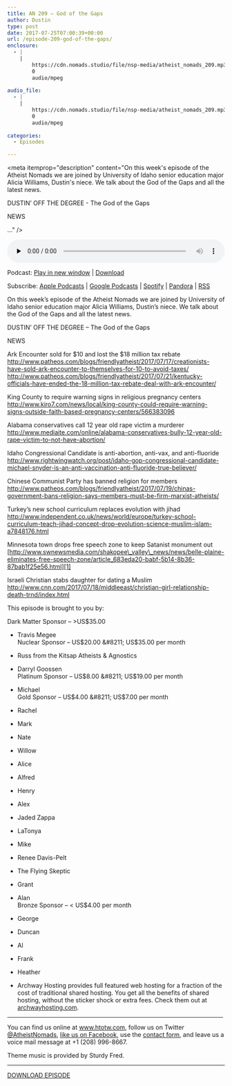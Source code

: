 ```yaml
---
title: AN 209 – God of the Gaps
author: Dustin
type: post
date: 2017-07-25T07:00:39+00:00
url: /episode-209-god-of-the-gaps/
enclosure:
  - |
    |
        https://cdn.nomads.studio/file/nsp-media/atheist_nomads_209.mp3
        0
        audio/mpeg
        
audio_file:
  - |
    |
        https://cdn.nomads.studio/file/nsp-media/atheist_nomads_209.mp3
        0
        audio/mpeg
        
categories:
  - Episodes

---
```

<div itemscope itemtype="http://schema.org/AudioObject">
  <meta itemprop="name" content="Episode 209 &#8211; God of the Gaps" />
  
  <meta itemprop="uploadDate" content="2017-07-25T01:00:39-06:00" />
  
  <meta itemprop="encodingFormat" content="audio/mpeg" />
  
  <meta itemprop="description" content="On this week's episode of the Atheist Nomads we are joined by University of Idaho senior education major Alicia Williams, Dustin's niece. We talk about the God of the Gaps and all the latest news.

DUSTIN’ OFF THE DEGREE - The God of the Gaps

NEWS

..." />
  
  <meta itemprop="contentUrl" content="https://dts.podtrac.com/redirect.mp3/cdn.nomads.studio/file/nsp-media/atheist_nomads_209.mp3" />
  </p> 
  
  <div class="powerpress_player" id="powerpress_player_8472">
    <audio class="wp-audio-shortcode" id="audio-1596-216" preload="none" style="width: 100%;" controls="controls"><source type="audio/mpeg" src="https://dts.podtrac.com/redirect.mp3/cdn.nomads.studio/file/nsp-media/atheist_nomads_209.mp3?_=216" /><a href="https://dts.podtrac.com/redirect.mp3/cdn.nomads.studio/file/nsp-media/atheist_nomads_209.mp3">https://dts.podtrac.com/redirect.mp3/cdn.nomads.studio/file/nsp-media/atheist_nomads_209.mp3</a></audio>
  </div>
</div>

<p class="powerpress_links powerpress_links_mp3">
  Podcast: <a href="https://dts.podtrac.com/redirect.mp3/cdn.nomads.studio/file/nsp-media/atheist_nomads_209.mp3" class="powerpress_link_pinw" target="_blank" title="Play in new window" onclick="return powerpress_pinw('https://htotw.com/?powerpress_pinw=1596-podcast');" rel="nofollow">Play in new window</a> | <a href="https://dts.podtrac.com/redirect.mp3/cdn.nomads.studio/file/nsp-media/atheist_nomads_209.mp3" class="powerpress_link_d" title="Download" rel="nofollow" download="atheist_nomads_209.mp3">Download</a>
</p>

<p class="powerpress_links powerpress_subscribe_links">
  Subscribe: <a href="https://podcasts.apple.com/us/podcast/humanists-take-on-the-world/id530050098?mt=2&ls=1" class="powerpress_link_subscribe powerpress_link_subscribe_itunes" target="_blank" title="Subscribe on Apple Podcasts" rel="nofollow">Apple Podcasts</a> | <a href="https://www.google.com/podcasts?feed=aHR0cDovL2F0aGVpc3Rub21hZHMubGlic3luLmNvbS9yc3M%3D" class="powerpress_link_subscribe powerpress_link_subscribe_googleplay" target="_blank" title="Subscribe on Google Podcasts" rel="nofollow">Google Podcasts</a> | <a href="https://open.spotify.com/show/3LzK2xZGike6Tc1GEMtMbr?si=LieN9SNuTpq96smuaUsH8A" class="powerpress_link_subscribe powerpress_link_subscribe_spotify" target="_blank" title="Subscribe on Spotify" rel="nofollow">Spotify</a> | <a href="https://www.pandora.com/podcast/atheist-nomads/PC:10122?corr=62071012&part=ug" class="powerpress_link_subscribe powerpress_link_subscribe_pandora" target="_blank" title="Subscribe on Pandora" rel="nofollow">Pandora</a> | <a href="https://htotw.com/feed/podcast/" class="powerpress_link_subscribe powerpress_link_subscribe_rss" target="_blank" title="Subscribe via RSS" rel="nofollow">RSS</a>
</p>

<center>
</center>On this week&#8217;s episode of the Atheist Nomads we are joined by University of Idaho senior education major Alicia Williams, Dustin&#8217;s niece. We talk about the God of the Gaps and all the latest news.

DUSTIN’ OFF THE DEGREE &#8211; The God of the Gaps

NEWS

Ark Encounter sold for $10 and lost the $18 million tax rebate  
<http://www.patheos.com/blogs/friendlyatheist/2017/07/17/creationists-have-sold-ark-encounter-to-themselves-for-10-to-avoid-taxes/>  
<http://www.patheos.com/blogs/friendlyatheist/2017/07/21/kentucky-officials-have-ended-the-18-million-tax-rebate-deal-with-ark-encounter/>

King County to require warning signs in religious pregnancy centers  
 <http://www.kiro7.com/news/local/king-county-could-require-warning-signs-outside-faith-based-pregnancy-centers/566383096>

Alabama conservatives call 12 year old rape victim a murderer  
 <http://www.mediaite.com/online/alabama-conservatives-bully-12-year-old-rape-victim-to-not-have-abortion/>

Idaho Congressional Candidate is anti-abortion, anti-vax, and anti-fluoride  
 <http://www.rightwingwatch.org/post/idaho-gop-congressional-candidate-michael-snyder-is-an-anti-vaccination-anti-fluoride-true-believer/>

Chinese Communist Party has banned religion for members  
 <http://www.patheos.com/blogs/friendlyatheist/2017/07/19/chinas-government-bans-religion-says-members-must-be-firm-marxist-atheists/>

Turkey&#8217;s new school curriculum replaces evolution with jihad  
 <http://www.independent.co.uk/news/world/europe/turkey-school-curriculum-teach-jihad-concept-drop-evolution-science-muslim-islam-a7848176.html>

Minnesota town drops free speech zone to keep Satanist monument out  
 [http://www.swnewsmedia.com/shakopee\_valley\_news/news/belle-plaine-eliminates-free-speech-zone/article_683eda20-babf-5b14-8b36-87bab1f25e56.html][1]

Israeli Christian stabs daughter for dating a Muslim  
 <http://www.cnn.com/2017/07/18/middleeast/christian-girl-relationship-death-trnd/index.html>

This episode is brought to you by:

Dark Matter Sponsor &#8211; >US$35.00  
* Travis Megee  
Nuclear Sponsor &#8211; US$20.00 &#8211; US$35.00 per month  
* Russ from the Kitsap Atheists & Agnostics  
* Darryl Goossen  
Platinum Sponsor &#8211; US$8.00 &#8211; US$19.00 per month  
* Michael  
Gold Sponsor &#8211; US$4.00 &#8211; US$7.00 per month  
* Rachel  
* Mark  
* Nate  
* Willow  
* Alice  
* Alfred  
* Henry  
* Alex  
* Jaded Zappa  
* LaTonya  
* Mike  
* Renee Davis-Pelt  
* The Flying Skeptic  
* Grant  
* Alan  
Bronze Sponsor &#8211; < US$4.00 per month  
* George  
* Duncan  
* Al  
* Frank  
* Heather

* Archway Hosting provides full featured web hosting for a fraction of the cost of traditional shared hosting. You get all the benefits of shared hosting, without the sticker shock or extra fees. Check them out at <a href="http://archwayhosting.com/" target="_blank" rel="noopener">archwayhosting.com</a>.

<hr width="500" />

You can find us online at <a href="https://www.htotw.com/" target="_blank" rel="noopener">www.htotw.com</a>, follow us on Twitter <a href="https://htotw.com/twitter" target="_blank" rel="noopener">@AtheistNomads</a>, <a href="https://htotw.com/facebook" target="_blank" rel="noopener">like us on Facebook</a>, use the [contact form](https://htotw.com/contact), and leave us a voice mail message at +1 (208) 996-8667.

Theme music is provided by Sturdy Fred.

<hr width="”500”" />

[DOWNLOAD EPISODE][2]

 [1]: http://www.swnewsmedia.com/shakopee_valley_news/news/belle-plaine-eliminates-free-speech-zone/article_683eda20-babf-5b14-8b36-87bab1f25e56.html
 [2]: https://dts.podtrac.com/redirect.mp3/cdn.nomads.studio/file/nsp-media/atheist_nomads_209.mp3